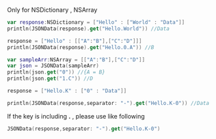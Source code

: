 Only for NSDictionary , NSArray

```swift
var response:NSDictionary = ["Hello" : ["World" : "Data"]]
println(JSONData(response).get("Hello.World")) //Data

response = ["Hello" : [["A":"B"],["C":"D"]]]
println(JSONData(response).get("Hello.0.A")) //B

var sampleArr:NSArray = [["A":"B"],["C":"D"]]
var json = JSONData(sampleArr)
println(json.get("0")) //{A = B}
println(json.get("1.C")) //D

response = ["Hello.K" : ["0" : "Data"]]

println(JSONData(response,separator: "-").get("Hello.K-0")) //Data
```

If the key is including **.** , please use like following

```swift
JSONData(response,separator: "-").get("Hello.K-0")
```